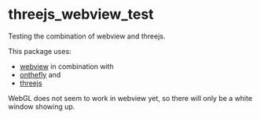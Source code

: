 # threejs_webview_test

Testing the combination of webview and threejs.

This package uses:

* [webview](https://github.com/zserge/webview) in combination with
* [onthefly](https://github.com/xyproto/onthefly) and
* [threejs](https://threejs.org/)

WebGL does not seem to work in webview yet, so there will only be a white window showing up.
